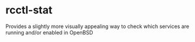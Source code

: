# rcctl-stat
Provides a slightly more visually appealing way to check which services are running and/or enabled in OpenBSD
